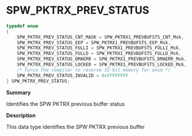 # SPW_PKTRX_PREV_STATUS

```c
typedef enum
{
    SPW_PKTRX_PREV_STATUS_CNT_MASK = SPW_PKTRX1_PREVBUFSTS_CNT_Msk,
    SPW_PKTRX_PREV_STATUS_EEP = SPW_PKTRX1_PREVBUFSTS_EEP_Msk,
    SPW_PKTRX_PREV_STATUS_FULLI = SPW_PKTRX1_PREVBUFSTS_FULLI_Msk,
    SPW_PKTRX_PREV_STATUS_FULLD = SPW_PKTRX1_PREVBUFSTS_FULLD_Msk,
    SPW_PKTRX_PREV_STATUS_DMAERR = SPW_PKTRX1_PREVBUFSTS_DMAERR_Msk,
    SPW_PKTRX_PREV_STATUS_LOCKED = SPW_PKTRX1_PREVBUFSTS_LOCKED_Msk,
    /* Force the compiler to reserve 32-bit memory for enum */
    SPW_PKTRX_PREV_STATUS_INVALID = 0xFFFFFFFF
} SPW_PKTRX_PREV_STATUS;
```

**Summary**

Identifies the SPW PKTRX previous buffer status

**Description**

This data type identifies the SPW PKTRX previous buffer
